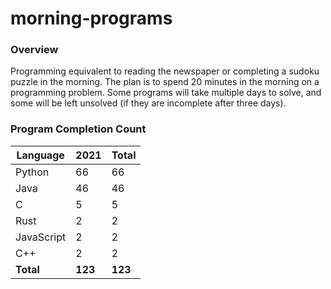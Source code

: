 # morning-programs

### Overview

Programming equivalent to reading the newspaper or completing a sudoku puzzle in the morning.  The plan is to spend 20 
minutes in the morning on a programming problem.  Some programs will take multiple days to solve, and some will be left 
unsolved (if they are incomplete after three days).

### Program Completion Count

| Language     | 2021    | Total   |
|--------------|---------|---------|
| Python       | 66      | 66      |
| Java         | 46      | 46      |
| C            | 5       | 5       |
| Rust         | 2       | 2       |
| JavaScript   | 2       | 2       |
| C++          | 2       | 2       |
| **Total**    | **123** | **123** |
